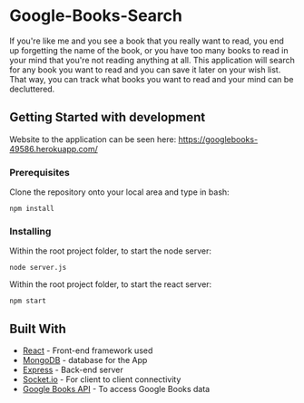 # Google-Books-Search
If you're like me and you see a book that you really want to read, you end up forgetting the name of the book, or you have too many books to read in your mind that you're not reading anything at all. This application will search for any book you want to read and you can save it later on your wish list. That way, you can track what books you want to read and your mind can be decluttered.

## Getting Started with development

Website to the application can be seen here: https://googlebooks-49586.herokuapp.com/

### Prerequisites

Clone the repository onto your local area and type in bash:
```
npm install
```

### Installing

Within the root project folder, to start the node server:
```
node server.js
```

Within the root project folder, to start the react server:

```
npm start
```

## Built With
* [React](https://reactjs.org/) - Front-end framework used
* [MongoDB](https://www.mongodb.com/) - database for the App
* [Express](https://expressjs.com/) - Back-end server
* [Socket.io](https://socket.io/) - For client to client connectivity
* [Google Books API](https://developers.google.com/books/docs/v1/using) - To access Google Books data
